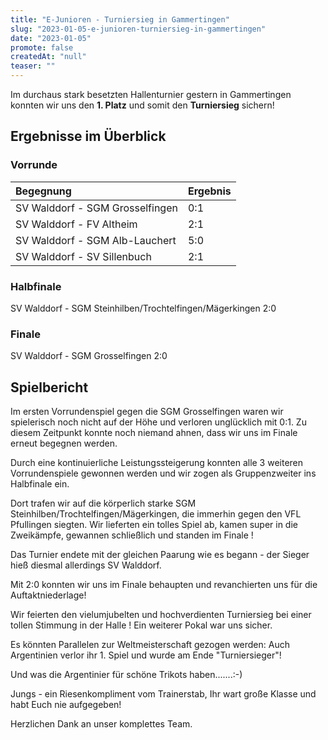 ```yaml
---
title: "E-Junioren - Turniersieg in Gammertingen"
slug: "2023-01-05-e-junioren-turniersieg-in-gammertingen"
date: "2023-01-05"
promote: false
createdAt: "null"
teaser: ""
---
```

Im durchaus stark besetzten Hallenturnier gestern in Gammertingen konnten wir uns den **1. Platz** und somit den **Turniersieg** sichern!

## Ergebnisse im Überblick

### Vorrunde

| Begegnung | Ergebnis |
| :--- | :--- |
| SV Walddorf - SGM Grosselfingen | 0:1 |
| SV Walddorf - FV Altheim | 2:1 |
| SV Walddorf - SGM Alb-Lauchert | 5:0 |
| SV Walddorf - SV Sillenbuch | 2:1 |

### Halbfinale

SV Walddorf - SGM Steinhilben/Trochtelfingen/Mägerkingen 2:0

### Finale

SV Walddorf - SGM Grosselfingen 2:0

## Spielbericht

Im ersten Vorrundenspiel gegen die SGM Grosselfingen waren wir spielerisch noch nicht auf der Höhe und verloren unglücklich mit 0:1. Zu diesem Zeitpunkt konnte noch niemand ahnen, dass wir uns im Finale erneut begegnen werden.

Durch eine kontinuierliche Leistungssteigerung konnten alle 3 weiteren Vorrundenspiele gewonnen werden und wir zogen als Gruppenzweiter ins Halbfinale ein.

Dort trafen wir auf die körperlich starke SGM Steinhilben/Trochtelfingen/Mägerkingen, die immerhin gegen den VFL Pfullingen siegten. Wir lieferten ein tolles Spiel ab, kamen super in die Zweikämpfe, gewannen schließlich und standen im Finale !

Das Turnier endete mit der gleichen Paarung wie es begann - der Sieger hieß diesmal allerdings SV Walddorf.

Mit 2:0 konnten wir uns im Finale behaupten und revanchierten uns für die Auftaktniederlage!

Wir feierten den vielumjubelten und hochverdienten Turniersieg bei einer tollen Stimmung in der Halle ! Ein weiterer Pokal war uns sicher.

Es könnten Parallelen zur Weltmeisterschaft gezogen werden: Auch Argentinien verlor ihr 1. Spiel und wurde am Ende "Turniersieger"!

Und was die Argentinier für schöne Trikots haben.......:-)

Jungs - ein Riesenkompliment vom Trainerstab, Ihr wart große Klasse und habt Euch nie aufgegeben!

Herzlichen Dank an unser komplettes Team.
